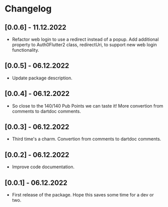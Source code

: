 # Changelog

## [0.0.6] - 11.12.2022

* Refactor web login to use a redirect instead of a popup. Add additional property to Auth0Flutter2 class, redirectUri, to support new web login functionality.

## [0.0.5] - 06.12.2022

* Update package description.

## [0.0.4] - 06.12.2022

* So close to the 140/140 Pub Points we can taste it! More convertion from comments to dartdoc comments.

## [0.0.3] - 06.12.2022

* Third time's a charm. Convertion from comments to dartdoc comments.

## [0.0.2] - 06.12.2022

* Improve code documentation.

## [0.0.1] - 06.12.2022

* First release of the package. Hope this saves some time for a dev or two.